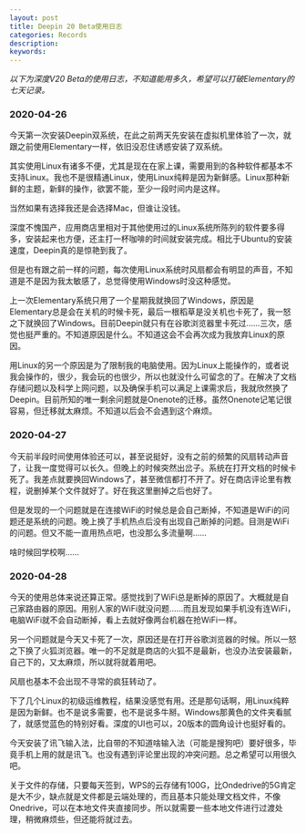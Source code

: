 ```yaml
---
layout: post
title: Deepin 20 Beta使用日志
categories: Records
description: 
keywords: 
---
```


*以下为深度V20 Beta的使用日志，不知道能用多久，希望可以打破Elementary的七天记录。*

<!--more-->

### 2020-04-26

今天第一次安装Deepin双系统，在此之前两天先安装在虚拟机里体验了一次，就跟之前使用Elementary一样，依旧没忍住诱惑安装了双系统。

其实使用Linux有诸多不便，尤其是现在在家上课，需要用到的各种软件都基本不支持Linux。我也不是很精通Linux，使用Linux纯粹是因为新鲜感。Linux那种新鲜的主题，新鲜的操作，欲罢不能，至少一段时间内是这样。

当然如果有选择我还是会选择Mac，但谁让没钱。

深度不愧国产，应用商店里相对于其他使用过的Linux系统所陈列的软件要多得多，安装起来也方便，还主打一杯咖啡的时间就安装完成。相比于Ubuntu的安装速度，Deepin真的是惊艳到我了。

但是也有跟之前一样的问题，每次使用Linux系统时风扇都会有明显的声音，不知道是不是因为我太敏感了，总觉得使用Windows时没这种感觉。

上一次Elementary系统只用了一个星期我就换回了Windows，原因是Elementary总是会在关机的时候卡死，最后一根稻草是没关机也卡死了，我一怒之下就换回了Windows。目前Deepin就只有在谷歌浏览器里卡死过……三次，感觉也挺严重的。不知道原因是什么。不知道这会不会再次成为我放弃Linux的原因。

用Linux的另一个原因是为了限制我的电脑使用。因为Linux上能操作的，或者说我会操作的，很少，我会玩的也很少，所以也就没什么可留念的了。在解决了文档存储问题以及科学上网问题，以及确保手机可以满足上课需求后，我就欣然换了Deepin。目前所知的唯一剩余问题就是Onenote的迁移。虽然Onenote记笔记很容易，但迁移就太麻烦。不知道以后会不会遇到这个麻烦。

### 2020-04-27

今天前半段时间使用体验还可以，甚至说挺好，没有之前的频繁的风扇转动声音了，让我一度觉得可以长久。但晚上的时候突然出岔子。系统在打开文档的时候卡死了。我差点就要换回Windows了，甚至微信都打不开了。好在商店评论里有教程，说删掉某个文件就好了。好在我这里删掉之后也好了。

但是发现的一个问题就是在连接WiFi的时候总是会自己断掉，不知道是WiFi的问题还是系统的问题。晚上换了手机热点后没有出现自己断掉的问题。目测是WiFi的问题。但又不能一直用热点吧，也没那么多流量啊……

啥时候回学校啊……

### 2020-04-28

今天的使用总体来说还算正常。感觉找到了WiFi总是断掉的原因了。大概就是自己家路由器的原因。用别人家的WiFi就没问题……而且发现如果手机没有连WiFi，电脑WiFi就不会自动断掉，看上去就好像两台机器在抢WiFi一样。

另一个问题就是今天又卡死了一次，原因还是在打开谷歌浏览器的时候。所以一怒之下换了火狐浏览器。唯一的不足就是商店的火狐不是最新，也没办法安装最新，自己下的，又太麻烦，所以就将就着用吧。

风扇也基本不会出现不寻常的疯狂转动了。

下了几个Linux的初级运维教程，结果没感觉有用。还是那句话啊，用Linux纯粹是因为新鲜。也不是说多需要，也不是说多牛掰。Windows那黄色的文件夹看腻了，就感觉蓝色的特别好看。深度的UI也可以，20版本的圆角设计也挺好看的。

今天安装了讯飞输入法，比自带的不知道啥输入法（可能是搜狗吧）要好很多，毕竟手机上用的就是讯飞。也没有遇到评论里出现的冲突问题。总之希望可以用很久吧。

关于文件的存储，只要每天签到，WPS的云存储有100G，比Ondedrive的5G肯定是大不少，缺点就是文件都是云端处理的，而且基本只能处理文档文件，不像Onedrive，可以在本地文件夹直接同步。所以就需要一些本地文件进行过渡处理，稍微麻烦些，但还能将就过去。